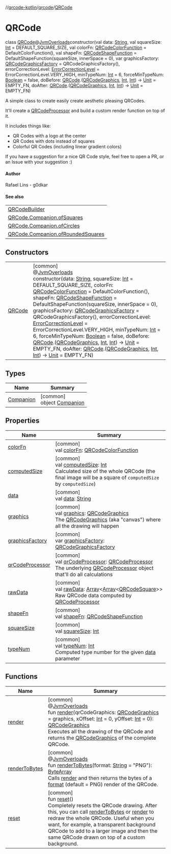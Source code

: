//[qrcode-kotlin](../../../index.md)/[qrcode](../index.md)/[QRCode](index.md)

# QRCode

class [QRCode](index.md)@[JvmOverloads](https://kotlinlang.org/api/latest/jvm/stdlib/kotlin-stdlib/kotlin.jvm/-jvm-overloads/index.html)constructor(val data: [String](https://kotlinlang.org/api/latest/jvm/stdlib/kotlin-stdlib/kotlin/-string/index.html), val squareSize: [Int](https://kotlinlang.org/api/latest/jvm/stdlib/kotlin-stdlib/kotlin/-int/index.html) = DEFAULT_SQUARE_SIZE, val colorFn: [QRCodeColorFunction](../../qrcode.color/-q-r-code-color-function/index.md) = DefaultColorFunction(), val shapeFn: [QRCodeShapeFunction](../../qrcode.shape/-q-r-code-shape-function/index.md) = DefaultShapeFunction(squareSize, innerSpace = 0), var graphicsFactory: [QRCodeGraphicsFactory](../../qrcode.render/-q-r-code-graphics-factory/index.md) = QRCodeGraphicsFactory(), errorCorrectionLevel: [ErrorCorrectionLevel](../../qrcode.raw/-error-correction-level/index.md) = ErrorCorrectionLevel.VERY_HIGH, minTypeNum: [Int](https://kotlinlang.org/api/latest/jvm/stdlib/kotlin-stdlib/kotlin/-int/index.html) = 6, forceMinTypeNum: [Boolean](https://kotlinlang.org/api/latest/jvm/stdlib/kotlin-stdlib/kotlin/-boolean/index.html) = false, doBefore: [QRCode](index.md).([QRCodeGraphics](../../qrcode.render/-q-r-code-graphics/index.md), [Int](https://kotlinlang.org/api/latest/jvm/stdlib/kotlin-stdlib/kotlin/-int/index.html), [Int](https://kotlinlang.org/api/latest/jvm/stdlib/kotlin-stdlib/kotlin/-int/index.html)) -&gt; [Unit](https://kotlinlang.org/api/latest/jvm/stdlib/kotlin-stdlib/kotlin/-unit/index.html) = EMPTY_FN, doAfter: [QRCode](index.md).([QRCodeGraphics](../../qrcode.render/-q-r-code-graphics/index.md), [Int](https://kotlinlang.org/api/latest/jvm/stdlib/kotlin-stdlib/kotlin/-int/index.html), [Int](https://kotlinlang.org/api/latest/jvm/stdlib/kotlin-stdlib/kotlin/-int/index.html)) -&gt; [Unit](https://kotlinlang.org/api/latest/jvm/stdlib/kotlin-stdlib/kotlin/-unit/index.html) = EMPTY_FN)

A simple class to create easily create aesthetic pleasing QRCodes.

It'll create a [QRCodeProcessor](../../qrcode.raw/-q-r-code-processor/index.md) and build a custom render function on top of it.

It includes things like:

- 
   QR Codes with a logo at the center
- 
   QR Codes with dots instead of squares
- 
   Colorful QR Codes (including linear gradient colors)

If you have a suggestion for a nice QR Code style, feel free to open a PR, or an Issue with your suggestion :)

#### Author

Rafael Lins - g0dkar

#### See also

| |
|---|
| [QRCodeBuilder](../-q-r-code-builder/index.md) |
| [QRCode.Companion.ofSquares](-companion/of-squares.md) |
| [QRCode.Companion.ofCircles](-companion/of-circles.md) |
| [QRCode.Companion.ofRoundedSquares](-companion/of-rounded-squares.md) |

## Constructors

| | |
|---|---|
| [QRCode](-q-r-code.md) | [common]<br>@[JvmOverloads](https://kotlinlang.org/api/latest/jvm/stdlib/kotlin-stdlib/kotlin.jvm/-jvm-overloads/index.html)<br>constructor(data: [String](https://kotlinlang.org/api/latest/jvm/stdlib/kotlin-stdlib/kotlin/-string/index.html), squareSize: [Int](https://kotlinlang.org/api/latest/jvm/stdlib/kotlin-stdlib/kotlin/-int/index.html) = DEFAULT_SQUARE_SIZE, colorFn: [QRCodeColorFunction](../../qrcode.color/-q-r-code-color-function/index.md) = DefaultColorFunction(), shapeFn: [QRCodeShapeFunction](../../qrcode.shape/-q-r-code-shape-function/index.md) = DefaultShapeFunction(squareSize, innerSpace = 0), graphicsFactory: [QRCodeGraphicsFactory](../../qrcode.render/-q-r-code-graphics-factory/index.md) = QRCodeGraphicsFactory(), errorCorrectionLevel: [ErrorCorrectionLevel](../../qrcode.raw/-error-correction-level/index.md) = ErrorCorrectionLevel.VERY_HIGH, minTypeNum: [Int](https://kotlinlang.org/api/latest/jvm/stdlib/kotlin-stdlib/kotlin/-int/index.html) = 6, forceMinTypeNum: [Boolean](https://kotlinlang.org/api/latest/jvm/stdlib/kotlin-stdlib/kotlin/-boolean/index.html) = false, doBefore: [QRCode](index.md).([QRCodeGraphics](../../qrcode.render/-q-r-code-graphics/index.md), [Int](https://kotlinlang.org/api/latest/jvm/stdlib/kotlin-stdlib/kotlin/-int/index.html), [Int](https://kotlinlang.org/api/latest/jvm/stdlib/kotlin-stdlib/kotlin/-int/index.html)) -&gt; [Unit](https://kotlinlang.org/api/latest/jvm/stdlib/kotlin-stdlib/kotlin/-unit/index.html) = EMPTY_FN, doAfter: [QRCode](index.md).([QRCodeGraphics](../../qrcode.render/-q-r-code-graphics/index.md), [Int](https://kotlinlang.org/api/latest/jvm/stdlib/kotlin-stdlib/kotlin/-int/index.html), [Int](https://kotlinlang.org/api/latest/jvm/stdlib/kotlin-stdlib/kotlin/-int/index.html)) -&gt; [Unit](https://kotlinlang.org/api/latest/jvm/stdlib/kotlin-stdlib/kotlin/-unit/index.html) = EMPTY_FN) |

## Types

| Name | Summary |
|---|---|
| [Companion](-companion/index.md) | [common]<br>object [Companion](-companion/index.md) |

## Properties

| Name | Summary |
|---|---|
| [colorFn](color-fn.md) | [common]<br>val [colorFn](color-fn.md): [QRCodeColorFunction](../../qrcode.color/-q-r-code-color-function/index.md) |
| [computedSize](computed-size.md) | [common]<br>val [computedSize](computed-size.md): [Int](https://kotlinlang.org/api/latest/jvm/stdlib/kotlin-stdlib/kotlin/-int/index.html)<br>Calculated size of the whole QRCode (the final image will be a square of `computedSize` by `computedSize`) |
| [data](data.md) | [common]<br>val [data](data.md): [String](https://kotlinlang.org/api/latest/jvm/stdlib/kotlin-stdlib/kotlin/-string/index.html) |
| [graphics](graphics.md) | [common]<br>val [graphics](graphics.md): [QRCodeGraphics](../../qrcode.render/-q-r-code-graphics/index.md)<br>The [QRCodeGraphics](../../qrcode.render/-q-r-code-graphics/index.md) (aka &quot;canvas&quot;) where all the drawing will happen |
| [graphicsFactory](graphics-factory.md) | [common]<br>var [graphicsFactory](graphics-factory.md): [QRCodeGraphicsFactory](../../qrcode.render/-q-r-code-graphics-factory/index.md) |
| [qrCodeProcessor](qr-code-processor.md) | [common]<br>val [qrCodeProcessor](qr-code-processor.md): [QRCodeProcessor](../../qrcode.raw/-q-r-code-processor/index.md)<br>The underlying [QRCodeProcessor](../../qrcode.raw/-q-r-code-processor/index.md) object that'll do all calculations |
| [rawData](raw-data.md) | [common]<br>val [rawData](raw-data.md): [Array](https://kotlinlang.org/api/latest/jvm/stdlib/kotlin-stdlib/kotlin/-array/index.html)&lt;[Array](https://kotlinlang.org/api/latest/jvm/stdlib/kotlin-stdlib/kotlin/-array/index.html)&lt;[QRCodeSquare](../../qrcode.internals/-q-r-code-square/index.md)&gt;&gt;<br>Raw QRCode data computed by [QRCodeProcessor](../../qrcode.raw/-q-r-code-processor/index.md) |
| [shapeFn](shape-fn.md) | [common]<br>val [shapeFn](shape-fn.md): [QRCodeShapeFunction](../../qrcode.shape/-q-r-code-shape-function/index.md) |
| [squareSize](square-size.md) | [common]<br>val [squareSize](square-size.md): [Int](https://kotlinlang.org/api/latest/jvm/stdlib/kotlin-stdlib/kotlin/-int/index.html) |
| [typeNum](type-num.md) | [common]<br>val [typeNum](type-num.md): [Int](https://kotlinlang.org/api/latest/jvm/stdlib/kotlin-stdlib/kotlin/-int/index.html)<br>Computed type number for the given [data](data.md) parameter |

## Functions

| Name | Summary |
|---|---|
| [render](render.md) | [common]<br>@[JvmOverloads](https://kotlinlang.org/api/latest/jvm/stdlib/kotlin-stdlib/kotlin.jvm/-jvm-overloads/index.html)<br>fun [render](render.md)(qrCodeGraphics: [QRCodeGraphics](../../qrcode.render/-q-r-code-graphics/index.md) = graphics, xOffset: [Int](https://kotlinlang.org/api/latest/jvm/stdlib/kotlin-stdlib/kotlin/-int/index.html) = 0, yOffset: [Int](https://kotlinlang.org/api/latest/jvm/stdlib/kotlin-stdlib/kotlin/-int/index.html) = 0): [QRCodeGraphics](../../qrcode.render/-q-r-code-graphics/index.md)<br>Executes all the drawing of the QRCode and returns the [QRCodeGraphics](../../qrcode.render/-q-r-code-graphics/index.md) of the complete QRCode. |
| [renderToBytes](render-to-bytes.md) | [common]<br>@[JvmOverloads](https://kotlinlang.org/api/latest/jvm/stdlib/kotlin-stdlib/kotlin.jvm/-jvm-overloads/index.html)<br>fun [renderToBytes](render-to-bytes.md)(format: [String](https://kotlinlang.org/api/latest/jvm/stdlib/kotlin-stdlib/kotlin/-string/index.html) = &quot;PNG&quot;): [ByteArray](https://kotlinlang.org/api/latest/jvm/stdlib/kotlin-stdlib/kotlin/-byte-array/index.html)<br>Calls [render](render.md) and then returns the bytes of a [format](render-to-bytes.md) (default = PNG) render of the QRCode. |
| [reset](reset.md) | [common]<br>fun [reset](reset.md)()<br>Completely resets the QRCode drawing. After this, you can call [renderToBytes](render-to-bytes.md) or [render](render.md) to redraw the whole QRCode. Useful when you want, for example, a transparent background QRCode to add to a larger image and then the same QRCode drawn on top of a custom background. |
